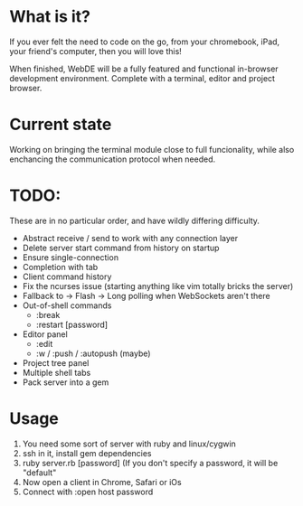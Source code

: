 # What is it?

If you ever felt the need to code on the go, from your chromebook, iPad,
your friend's computer, then you will love this!

When finished, WebDE will be a fully featured and functional in-browser 
development environment. Complete with a terminal, editor and project 
browser.

# Current state

Working on bringing the terminal module close to full funcionality, while also
enchancing the communication protocol when needed.

# TODO:

These are in no particular order, and have wildly differing difficulty.

* Abstract receive / send to work with any connection layer
* Delete server start command from history on startup
* Ensure single-connection
* Completion with tab
* Client command history
* Fix the ncurses issue (starting anything like vim totally bricks the server)
* Fallback to -> Flash -> Long polling when WebSockets aren't there
* Out-of-shell commands
    * :break
    * :restart [password]
* Editor panel
    * :edit
    * :w / :push / :autopush (maybe)
* Project tree panel
* Multiple shell tabs
* Pack server into a gem

# Usage

1. You need some sort of server with ruby and linux/cygwin
2. ssh in it, install gem dependencies
3. ruby server.rb \[password\] (If you don't specify a password, it will be "default"
4. Now open a client in Chrome, Safari or iOs
5. Connect with :open host password
